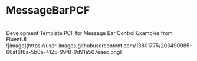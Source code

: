 # MessageBarPCF
<br/>
Development Template PCF for Message Bar Control Examples from FluentUI
<br/>
![image](https://user-images.githubusercontent.com/13801775/203490985-66af6f8a-5b0e-4125-99f8-9d91a567eaec.png)
